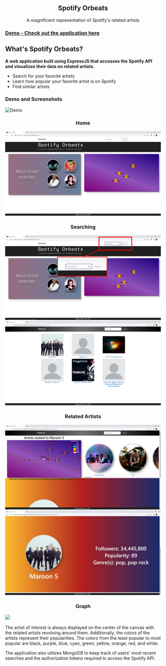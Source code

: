 <h2 align="center">Spotify Orbeats</h3>

<p align="center">A magnificent representation of Spotify's related artists</p>

### [Demo - Check out the application here](http://spotify-orbeats.herokuapp.com/)

## What's Spotify Orbeats?

**A web application built using ExpressJS that accesses the Spotify API and visualizes their data on related artists.**

- Search for your favorite artists
- Learn how popular your favorite artist is on Spotify
- Find similar artists

### Demo and Screenshots

![Demo](https://user-images.githubusercontent.com/23348308/108803870-a3bf7880-7550-11eb-8ccd-96abb929b3ac.gif)

<div>
  <h3 align="center">Home</h3>
  <img src="screenshots/home.JPG" />
  <h3 align="center">Searching</h3>
  <img src="screenshots/search.JPG" />
  <img src="screenshots/result.JPG" />
  <h3 align="center">Related Artists</h3>
  <img src="screenshots/related.JPG" />
  <img src="screenshots/related2.JPG" />
  <h3 align="center">Graph</h3>
  <img src="https://user-images.githubusercontent.com/23348308/108799973-b46af100-7546-11eb-9a62-bd2a0fb41b9c.PNG" />
  <p>
    The artist of interest is always displayed on the center of the canvas with the related artists revolving around them. Additionally,
    the colors of the artists represent their popularities. The colors from the least popular to most popular are black, purple, blue, cyan, 
    green, yellow, orange, red, and white.
  </p>
</div>

The application also utilizes MongoDB to keep track of users' most recent searches and the authorization tokens required to access the Spotify API.
